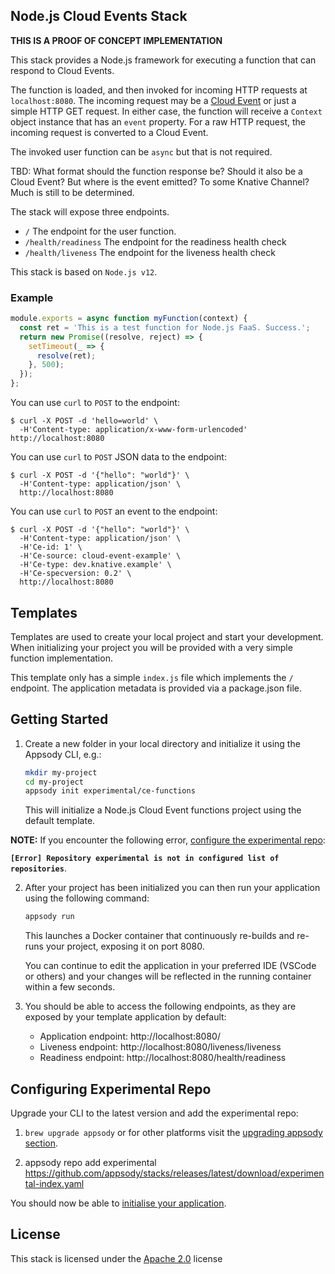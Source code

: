 ## Node.js Cloud Events Stack

**THIS IS A PROOF OF CONCEPT IMPLEMENTATION**

This stack provides a Node.js framework for executing a function that
can respond to Cloud Events.

The function is loaded, and then invoked for incoming HTTP requests
at `localhost:8080`. The incoming request may be a
[Cloud Event](https://github.com/cloudevents/sdk-javascript#readme.) or
just a simple HTTP GET request. In either case, the function will receive
a `Context` object instance that has an `event` property. For a raw HTTP
request, the incoming request is converted to a Cloud Event.

The invoked user function can be `async` but that is not required.

TBD: What format should the function response be? Should it also be a Cloud
Event? But where is the event emitted? To some Knative Channel? Much is
still to be determined.

The stack will expose three endpoints.

  * `/` The endpoint for the user function.
  * `/health/readiness` The endpoint for the readiness health check
  * `/health/liveness` The endpoint for the liveness health check

This stack is based on `Node.js v12`.

### Example

```js
module.exports = async function myFunction(context) {
  const ret = 'This is a test function for Node.js FaaS. Success.';
  return new Promise((resolve, reject) => {
    setTimeout(_ => {
      resolve(ret);
    }, 500);
  });
};
```

You can use `curl` to `POST` to the endpoint:
```console
$ curl -X POST -d 'hello=world' \
  -H'Content-type: application/x-www-form-urlencoded' http://localhost:8080
```

You can use `curl` to `POST` JSON data to the endpoint:
```console
$ curl -X POST -d '{"hello": "world"}' \
  -H'Content-type: application/json' \
  http://localhost:8080
```

You can use `curl` to `POST` an event to the endpoint:
```console
$ curl -X POST -d '{"hello": "world"}' \
  -H'Content-type: application/json' \
  -H'Ce-id: 1' \
  -H'Ce-source: cloud-event-example' \
  -H'Ce-type: dev.knative.example' \
  -H'Ce-specversion: 0.2' \
  http://localhost:8080
```

## Templates

Templates are used to create your local project and start your development. When initializing your project you will be provided with a very simple function implementation.

This template only has a simple `index.js` file which implements the `/` endpoint. The application metadata is provided via a package.json file.

## Getting Started

1. Create a new folder in your local directory and initialize it using the Appsody CLI, e.g.:

    ```bash
    mkdir my-project
    cd my-project
    appsody init experimental/ce-functions
    ```

    This will initialize a Node.js Cloud Event functions project using the default template.

**NOTE:** If you encounter the following error, [configure the experimental repo](#Configuring-Experimental-Repo):

**`[Error] Repository experimental is not in configured list of repositories`**.

2. After your project has been initialized you can then run your application using the following command:

    ```bash
    appsody run
    ```

    This launches a Docker container that continuously re-builds and re-runs your project, exposing it on port 8080.

    You can continue to edit the application in your preferred IDE (VSCode or others) and your changes will be reflected in the running container within a few seconds.

3. You should be able to access the following endpoints, as they are exposed by your template application by default:

    - Application endpoint: http://localhost:8080/
    - Liveness endpoint: http://localhost:8080/liveness/liveness
    - Readiness endpoint: http://localhost:8080/health/readiness


## Configuring Experimental Repo

Upgrade your CLI to the latest version and add the experimental repo:

1. `brew upgrade appsody` or for other platforms visit the [upgrading appsody section](https://appsody.dev/docs/getting-started/installation).

2. appsody repo add experimental https://github.com/appsody/stacks/releases/latest/download/experimental-index.yaml

You should now be able to [initialise your application](#Getting-Started).

## License

This stack is licensed under the [Apache 2.0](./image/LICENSE) license
